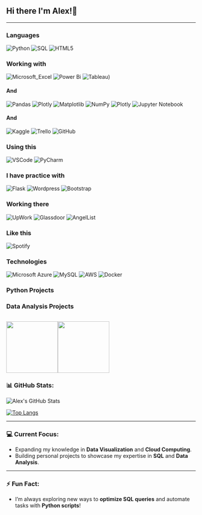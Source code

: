 ## Hi there I'm Alex!👋
---
### Languages
![Python](https://img.shields.io/badge/Python-FFD43B?style=for-the-badge&logo=python&logoColor=blue)
![SQL](https://img.shields.io/badge/-SQL-000?&logo=MySQL)
![HTML5](https://img.shields.io/badge/HTML5-E34F26?style=for-the-badge&logo=html5&logoColor=white)

### Working with
![Microsoft_Excel](https://img.shields.io/badge/Microsoft_Excel-217346?style=for-the-badge&logo=microsoft-excel&logoColor=white)
![Power Bi](https://img.shields.io/badge/power_bi-F2C811?style=for-the-badge&logo=powerbi&logoColor=black)
![Tableau](https://img.shields.io/badge/Tableau-E97627?style=for-the-badge&logo=Tableau&logoColor=white))
#### And
![Pandas](https://img.shields.io/badge/pandas-%23150458.svg?style=for-the-badge&logo=pandas&logoColor=white)
![Plotly](https://img.shields.io/badge/Plotly-239120?style=for-the-badge&logo=plotly&logoColor=white)
![Matplotlib](https://img.shields.io/badge/Matplotlib-%23ffffff.svg?style=for-the-badge&logo=Matplotlib&logoColor=black)
![NumPy](https://img.shields.io/badge/numpy-%23013243.svg?style=for-the-badge&logo=numpy&logoColor=white)
![Plotly](https://img.shields.io/badge/Plotly-%233F4F75.svg?style=for-the-badge&logo=plotly&logoColor=white)
![Jupyter Notebook](https://img.shields.io/badge/jupyter-%23FA0F00.svg?style=for-the-badge&logo=jupyter&logoColor=white)
#### And
![Kaggle](https://img.shields.io/badge/Kaggle-20BEFF?style=for-the-badge&logo=Kaggle&logoColor=white)
![Trello](https://img.shields.io/badge/Trello-0052CC?style=for-the-badge&logo=trello&logoColor=white)
![GitHub](https://img.shields.io/badge/github-%23121011.svg?style=for-the-badge&logo=github&logoColor=white)


### Using this
![VSCode](https://img.shields.io/badge/VSCode-0078D4?style=for-the-badge&logo=visual%20studio%20code&logoColor=white)
![PyCharm](https://img.shields.io/badge/PyCharm-000000.svg?&style=for-the-badge&logo=PyCharm&logoColor=white)


### I have practice with
![Flask](https://img.shields.io/badge/flask-%23000.svg?style=for-the-badge&logo=flask&logoColor=white)
![Wordpress](https://img.shields.io/badge/Wordpress-21759B?style=for-the-badge&logo=wordpress&logoColor=white)
![Bootstrap](https://img.shields.io/badge/Bootstrap-563D7C?style=for-the-badge&logo=bootstrap&logoColor=white)

### Working there
![UpWork](https://img.shields.io/badge/UpWork-6FDA44?style=for-the-badge&logo=Upwork&logoColor=white)
![Glassdoor](https://img.shields.io/badge/Glassdoor-0CAA41?style=for-the-badge&logo=glassdoor&logoColor=white")
![AngelList](https://img.shields.io/badge/AngelList-000000?style=for-the-badge&logo=AngelList&logoColor=white)

### Like this
![Spotify](https://img.shields.io/badge/Spotify-1ED760?&style=for-the-badge&logo=spotify&logoColor=white)

### Technologies
![Microsoft Azure](https://img.shields.io/badge/microsoft%20azure-0089D6?style=for-the-badge&logo=microsoft-azure&logoColor=white)
![MySQL](https://img.shields.io/badge/mysql-4479A1.svg?style=for-the-badge&logo=mysql&logoColor=white)
![AWS](https://img.shields.io/badge/Amazon_AWS-FF9900?style=for-the-badge&logo=amazonaws&logoColor=white)
![Docker](https://img.shields.io/badge/Docker-2CA5E0?style=for-the-badge&logo=docker&logoColor=white)

### Python Projects

### Data Analysis Projects

<img height="137px" src="https://github-readme-stats.vercel.app/api?username=Kavoondev&hide_title=true&hide_border=true&show_icons=true&include_all_commits=true&count_private=true&line_height=21&text_color=000&icon_color=000&bg_color=0,ea6161,ffc64d,fffc4d,52fa5a&theme=graywhite" /><!-- wi*quL3fcV --><img height="137px" src="https://github-readme-stats.vercel.app/api/top-langs/?username=Kavoondev&hide=html&hide_title=true&hide_border=true&layout=compact&langs_count=6&exclude_repo=comp426,Redventures-Movie-Quotes&text_color=000&icon_color=fff&bg_color=0,52fa5a,4dfcff,c64dff&theme=graywhite" />
---

<!--
### 🌱 I’m currently learning and mastering:
- **Python** 
- **Data Analytics** (Aiming to become a Senior Data Analyst)
- **Data Scientist**
- **SQL**
- **Machine Learning**
- **Cloud Technologies** (AWS & Azure)
- **Power BI**

### 👨‍💻 Tech Stack:
- **Languages**: SQL, Python, HTML5, CSS3
- **Tools**: Power BI, Visual Studio Code, Jupyter, Colab, Git, GitHub, Markdown
- **Cloud**: AWS, Azure, GCP - in process...
---

### 💡 About Me:
- Pronouns: He/Him
- I’m a passionate learner aiming to break into Data Analytics, with a focus on building a portfolio for **Senior Data Analyst** roles.
- I love working on hands-on projects that involve **data manipulation, analysis**, and **visualization**.
- Fun fact: I’m an IT professional by day and a data enthusiast by night. 

---
-->
### 📊 GitHub Stats:

![Alex's GitHub Stats](https://github-readme-stats.vercel.app/api?username=Kavoondev&show_icons=true&theme=gruvbox)

[![Top Langs](https://github-readme-stats.vercel.app/api/top-langs/?username=Kavoondev&layout=compact&theme=radical)](https://github.com/Kavoondev/github-readme-stats)

---

### 💻 Current Focus:
- Expanding my knowledge in **Data Visualization** and **Cloud Computing**.
- Building personal projects to showcase my expertise in **SQL** and **Data Analysis**.

---
<!--
### 📚 Check out my latest blogs:
- **[Best Practices for Writing Efficient SQL Queries](https://medium.com/yourprofile/best-sql-queries)**
- **[Data Analytics with Power BI: A Step-by-Step Guide](https://medium.com/yourprofile/powerbi-guide)**
- **[Deploying a Machine Learning Model on AWS](https://medium.com/yourprofile/deploy-ml-model-aws)**
---

### 🔗 Let's Connect!
- **[LinkedIn](https://linkedin.com/in/YourProfile)**
- **[Medium](https://medium.com/@YourProfile)**
---
-->

### ⚡ Fun Fact:
- I’m always exploring new ways to **optimize SQL queries** and automate tasks with **Python scripts**!

